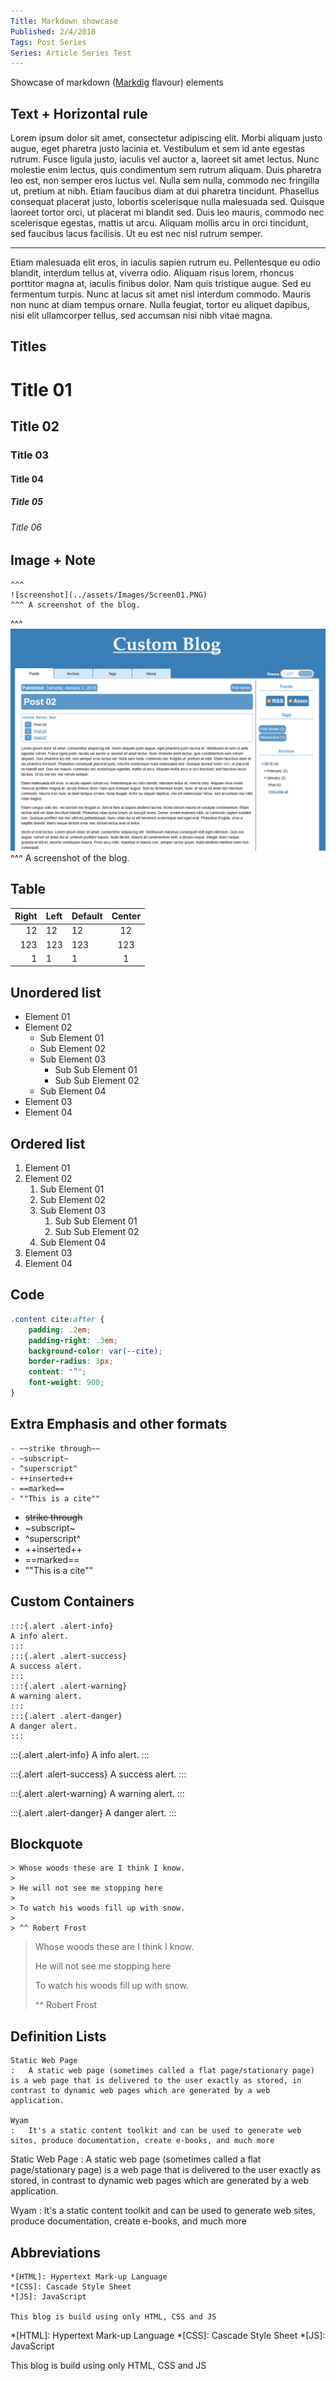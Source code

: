 ```yaml
---
Title: Markdown showcase
Published: 2/4/2018
Tags: Post Series
Series: Article Series Test
---
```



Showcase of markdown ([Markdig](https://github.com/lunet-io/markdig) flavour) elements

## Text + Horizontal rule

Lorem ipsum dolor sit amet, consectetur adipiscing elit. Morbi aliquam justo augue, eget pharetra justo lacinia et. Vestibulum et sem id ante egestas rutrum. Fusce ligula justo, iaculis vel auctor a, laoreet sit amet lectus. Nunc molestie enim lectus, quis condimentum sem rutrum aliquam. Duis pharetra leo est, non semper eros luctus vel. Nulla sem nulla, commodo nec fringilla ut, pretium at nibh. Etiam faucibus diam at dui pharetra tincidunt. Phasellus consequat placerat justo, lobortis scelerisque nulla malesuada sed. Quisque laoreet tortor orci, ut placerat mi blandit sed. Duis leo mauris, commodo nec scelerisque egestas, mattis ut arcu. Aliquam mollis arcu in orci tincidunt, sed faucibus lacus facilisis. Ut eu est nec nisl rutrum semper.

------------------------------------------------------

Etiam malesuada elit eros, in iaculis sapien rutrum eu. Pellentesque eu odio blandit, interdum tellus at, viverra odio. Aliquam risus lorem, rhoncus porttitor magna at, iaculis finibus dolor. Nam quis tristique augue. Sed eu fermentum turpis. Nunc at lacus sit amet nisl interdum commodo. Mauris non nunc at diam tempus ornare. Nulla feugiat, tortor eu aliquet dapibus, nisi elit ullamcorper tellus, sed accumsan nisi nibh vitae magna.


##  Titles

# Title 01
## Title 02
### Title 03
#### Title 04
##### Title 05
###### Title 06

## Image + Note

```MD
^^^
![screenshot](../assets/Images/Screen01.PNG)
^^^ A screenshot of the blog.
```

^^^
![screenshot](../assets/Images/Screen01.PNG)
^^^ A screenshot of the blog.


## Table

Right | Left | Default | Center
-----:|:-----|---------|:-----:
12    | 12   | 12      | 12
123   | 123  | 123     | 123
1     | 1    | 1       | 1


## Unordered list

 - Element 01
 - Element 02
    - Sub Element 01
    - Sub Element 02
    - Sub Element 03
        - Sub Sub Element 01
        - Sub Sub Element 02
    - Sub Element 04
 - Element 03
 - Element 04


## Ordered list

 1. Element 01
 2. Element 02
    1. Sub Element 01
    2. Sub Element 02
    3. Sub Element 03
        1. Sub Sub Element 01
        2. Sub Sub Element 02
    4. Sub Element 04
 3. Element 03
 4. Element 04


## Code

```CSS
.content cite:after {
    padding: .2em;
    padding-right: .3em;
    background-color: var(--cite); 
    border-radius: 3px;
    content: "”";
    font-weight: 900;
}
```


## Extra Emphasis and other formats

```MD
- ~~strike through~~ 
- ~subscript~ 
- ^superscript^ 
- ++inserted++ 
- ==marked== 
- ""This is a cite""
```

 - ~~strike through~~ 
 - ~subscript~ 
 - ^superscript^ 
 - ++inserted++ 
 - ==marked== 
 - ""This is a cite""


## Custom Containers

```MD
:::{.alert .alert-info}
A info alert.
:::
:::{.alert .alert-success}
A success alert.
:::
:::{.alert .alert-warning}
A warning alert.
:::
:::{.alert .alert-danger}
A danger alert.
:::
```

:::{.alert .alert-info}
A info alert.
:::

:::{.alert .alert-success}
A success alert.
:::

:::{.alert .alert-warning}
A warning alert.
:::

:::{.alert .alert-danger}
A danger alert.
:::


## Blockquote

```MD
> Whose woods these are I think I know.
>
> He will not see me stopping here
>
> To watch his woods fill up with snow.
>
> ^^ Robert Frost
```

> Whose woods these are I think I know.
>
> He will not see me stopping here
>
> To watch his woods fill up with snow.
>
> ^^ Robert Frost


## Definition Lists

```MD
Static Web Page
:   A static web page (sometimes called a flat page/stationary page) is a web page that is delivered to the user exactly as stored, in contrast to dynamic web pages which are generated by a web application. 

Wyam
:   It's a static content toolkit and can be used to generate web sites, produce documentation, create e-books, and much more

```

Static Web Page
:   A static web page (sometimes called a flat page/stationary page) is a web page that is delivered to the user exactly 
    as stored, in contrast to dynamic web pages which are generated by a web application. 

Wyam
:   It's a static content toolkit and can be used to generate web sites, produce documentation, create e-books, and much more


## Abbreviations

```MD
*[HTML]: Hypertext Mark-up Language
*[CSS]: Cascade Style Sheet
*[JS]: JavaScript 

This blog is build using only HTML, CSS and JS
```

*[HTML]: Hypertext Mark-up Language
*[CSS]: Cascade Style Sheet
*[JS]: JavaScript 

This blog is build using only HTML, CSS and JS
